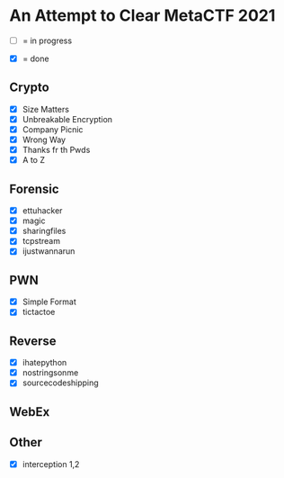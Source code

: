# An Attempt to Clear MetaCTF 2021 
- [ ]  = in progress
- [x]  = done


## Crypto
- [x] Size Matters
- [x] Unbreakable Encryption
- [x] Company Picnic
- [x] Wrong Way
- [x] Thanks fr th Pwds
- [x] A to Z   
## Forensic
- [x] ettuhacker
- [x] magic
- [x] sharingfiles
- [x] tcpstream
- [x] ijustwannarun   
## PWN
- [x] Simple Format
- [x] tictactoe   
## Reverse
- [x] ihatepython
- [x] nostringsonme
- [x] sourcecodeshipping   
## WebEx   
## Other
- [x] interception 1,2